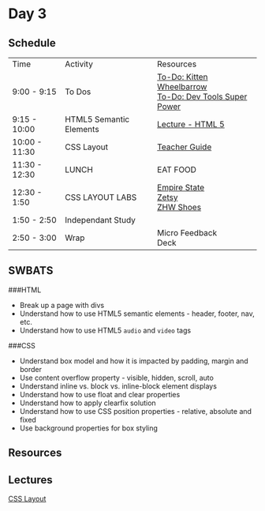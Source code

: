 # Day 3

## Schedule

<table>
    <tr>
        <td>Time</td>
        <td>Activity</td>
        <td>Resources</td>
    </tr>
    <tr>
        <td>9:00 - 9:15</td>
        <td> To Dos</td>
        <td>
            <a href="https://github.com/learn-co-curriculum/css-kitten-wheelbarrow">To-Do: Kitten Wheelbarrow</a>
            <br>
            <a href="https://github.com/learn-co-curriculum/Dev-Tools-Super-Power">To-Do: Dev Tools Super Power</a>
        </td>
    </tr>
    <tr>
        <td>9:15 - 10:00</td>
        <td> HTML5 Semantic Elements</td>
        <td> 
            <a href="lectures/html-5">Lecture - HTML 5</a>
        </td>
    </tr>
    <tr>
        <td>10:00 - 11:30</td>
        <td> CSS Layout</td>
        <td> <a href="https://github.com/learn-co-curriculum/hs-intro-web-design-teachers-guide-css-layout"> Teacher Guide</a>
        </td>
    </tr>
    <tr>
        <td>11:30 - 12:30</td>
        <td> LUNCH</td>
        <td> EAT FOOD </td>
    </tr>
    <tr>
        <td>12:30 - 1:50</td>
        <td> CSS LAYOUT LABS</td>
        <td> <a href="https://github.com/learn-co-curriculum/Hs-Empire-State-Css-Challenge">Empire State</a>
        <br>
        <a href="https://github.com/learn-co-curriculum/hs-zetsy">Zetsy</a>
        <br>
        <a href="https://github.com/learn-co-curriculum/hs-zhw-shoes-layout"> ZHW Shoes</a>
         </td>
    </tr>
    <tr>
        <td>1:50 - 2:50</td>
        <td> Independant Study</td>
        <td> </td>
    </tr>
    <tr>
        <td>2:50 - 3:00</td>
        <td> Wrap</td>
        <td> Micro Feedback
            <br>
            Deck 
        </td>
    </tr>
</table>

## SWBATS

###HTML

+ Break up a page with divs
+ Understand how to use HTML5 semantic elements - header, footer, nav, etc.
+ Understand how to use HTML5 `audio` and `video` tags

###CSS

+ Understand box model and how it is impacted by padding, margin and border
+ Use content overflow property - visible, hidden, scroll, auto
+ Understand inline vs. block vs. inline-block element displays
+ Understand how to use float and clear properties
+ Understand how to apply clearfix solution
+ Understand how to use CSS position properties - relative, absolute and fixed
+ Use background properties for box styling

## Resources

## Lectures

<a href="https://github.com/learn-co-curriculum/hs-intro-web-design-teachers-guide-css-layout"> CSS Layout</a>
